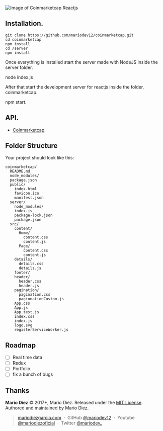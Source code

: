 ![Image of Coinmarketcap Reactjs](https://i.imgur.com/isl3wwa.png)

Installation.
-------------

```
git clone https://github.com/mariodev12/coinmarketcap.git 
cd coinmarketcap 
npm install 
cd /server 
npm install
```

Once everything is installed start the server made with NodeJS inside the server folder.

node index.js

After that start the development server for reactjs inside the folder, coinmarketcap.

npm start.

API.
----------

- [Coinmarketcap](https://coinmarketcap.com/api/).

Folder Structure
----------------

Your project should look like this:

```
coinmarketcap/
  README.md
  node_modules/
  package.json
  public/
    index.html
    favicon.ico
    manifest.json
  server/
    node_modules/
    index.js
    package-lock.json
    package.json
  src/
    content/
      Home/
        content.css
        content.js
      Page/
        content.css
        content.js
    details/
      details.css
      details.js
    footer/
    header/
      header.css
      header.js
    pagination/
      pagination.css
      pagionationCustom.js
    App.css
    App.js
    App.test.js
    index.css
    index.js
    logo.svg
    registerServiceWorker.js
```

Roadmap
-------

- [ ] Real time data
- [ ] Redux
- [ ] Portfolio
- [ ] fix a bunch of bugs

Thanks
------

**Mario Diez** © 2017+, Mario Diez. Released under the [MIT License].<br>
Authored and maintained by Mario Diez.

> [mariodiezgarcia.com](http://www.mariodiezgarcia.com) &nbsp;&middot;&nbsp;
> GitHub [@mariodev12](https://github.com/mariodev12) &nbsp;&middot;&nbsp;
> Youtube [@mariodiezoficial](https://www.youtube.com/channel/UCisGMoxaVxJMcbio2FBHORg) &nbsp;&middot;&nbsp;
> Twitter [@mariodev_](https://twitter.com/mariodev_)

[MIT License]: http://mit-license.org/